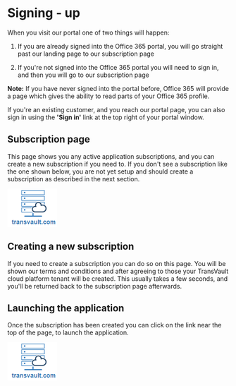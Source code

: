 # Signing - up

When you visit our portal one of two things will happen:

1. If you are already signed into the Office 365 portal, you will go straight past our landing page to our subscription page

2. If you're not signed into the Office 365 portal you will need to sign in, and then you will go to our subscription page

**Note:** If you have never signed into the portal before, Office 365 will provide a page which gives the ability to read parts of your Office 365 profile.

If you're an existing customer, and you reach our portal page, you can also sign in using the **'Sign in'** link at the top right of your portal window.

## Subscription page

This page shows you any active application subscriptions, and you can create a new subscription if you need to.  If you don't see a subscription
like the one shown below, you are not yet setup and should create a subscription as described in the next section.

![subscription](images/transvault-subscription.png "Subscription for your tenant")

## Creating a new subscription

If you need to create a subscription you can do so on this page. You will be shown our terms and conditions and after agreeing to those
your TransVault cloud platform tenant will be created. This usually takes a few seconds, and you'll be returned back to the subscription
page afterwards.

## Launching the application
Once the subscription has been created you can click on the link near the top of the page, to launch the application.

![subscription](images/transvault-subscription.png "Subscription for your tenant")
